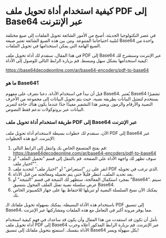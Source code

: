 كيفية استخدام أداة تحويل ملف PDF إلى Base64 عبر الإنترنت
========================================================

في عصر التكنولوجيا الحديثة، أصبح من الأمور الشائعة تحويل الملفات إلى صيغ مختلفة لتلبية احتياجاتنا المتنوعة. ومن بين هذه الصيغ الشائعة تعتبر صيغة Base64 واحدة من الصيغ الهامة التي يمكن استخدامها في تحويل الملفات.

في هذا المقال، سنقدم لك أداة تحويل ملف PDF إلى Base64 عبر الإنترنت وسنشرح لك كيفية استخدامها بشكل سهل ومبسط. قم بزيارة الرابط التالي للوصول إلى الأداة:

<https://base64decodeonline.com/ar/base64-encoders/pdf-to-base64>

### ما هو Base64؟

قبل أن نبدأ في استخدام الأداة، دعنا نتعرف على مفهوم Base64. يُعتبر Base64 تشفيرًا يستخدم لتمثيل البيانات بطريقة نصية، حيث يتم تحويل البيانات إلى مجموعة من الأحرف النصية والأرقام والرموز. ويعتبر هذا التشفير مفيدًا جدًا عندما يكون هناك حاجة لتمرير البيانات عبر بروتوكولات تدعم فقط النصوص.

### طريقة استخدام أداة تحويل ملف PDF إلى Base64 عبر الإنترنت

الآن، سنقدم لك خطوات بسيطة لاستخدام أداة تحويل ملف PDF إلى Base64 عبر الإنترنت. اتبع هذه الخطوات:

1. قم بفتح المتصفح الخاص بك وانتقل إلى الرابط التالي: <https://base64decodeonline.com/ar/base64-encoders/pdf-to-base64>
2. سوف تظهر لك واجهة الأداة على الصفحة. قم بالتنقل إلى قسم "تحميل الملف" أو "اختيار ملف".
3. انقر على زر "استعراض" أو "اختيار ملف" لتحديد ملف PDF الذي ترغب في تحويله.
4. بعد تحديد الملف، انتظر قليلاً حتى يتم تحميله ومعالجته من قبل الأداة.
5. بمجرد استكمال المعالجة، ستظهر لك النتيجة في قسم "النتيجة" أو "Base64". سيتم عرض سلسلة نصية تمثل الملف المحول بتنسيق Base64.
6. يمكنك الآن نسخ السلسلة النصية أو تنزيلها للاحتفاظ بها على جهاز الكمبيوتر الخاص بك.

باستخدام هذه الأداة البسيطة، يمكنك بسهولة تحويل ملفاتك الـ PDF إلى تنسيق Base64، مما يوفر مرونة أكبر في التعامل مع هذه الملفات ومشاركتها عبر الإنترنت.

نأمل أن تكون قد استفدت من هذا المقال وأن يكون قد ساعدك في فهم كيفية استخدام أداة تحويل ملف PDF إلى Base64 عبر الإنترنت. قم بزيارة الرابط المذكور أعلاه وجرب الأداة بنفسك. استمتع بتحويل ملفاتك إلى تنسيق Base64 بكل سهولة ويسر!